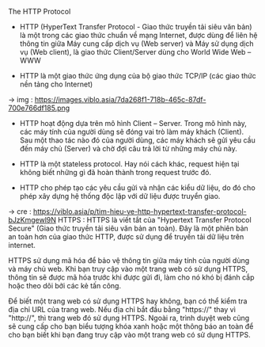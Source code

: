 The HTTP Protocol
- HTTP (HyperText Transfer Protocol - Giao thức truyền tải siêu văn bản) là một trong các giao thức chuẩn về mạng Internet, được dùng để liên hệ thông tin giữa Máy cung cấp dịch vụ (Web server) và Máy sử dụng dịch vụ (Web client), là giao thức Client/Server dùng cho World Wide Web – WWW

- HTTP là một giao thức ứng dụng của bộ giao thức TCP/IP (các giao thức nền tảng cho Internet)

-> img : https://images.viblo.asia/7da268f1-718b-465c-87df-700e766df185.png
- HTTP hoạt động dựa trên mô hình Client – Server. Trong mô hình này, các máy tính của người dùng sẽ đóng vai trò làm máy khách (Client). Sau một thao tác nào đó của người dùng, các máy khách sẽ gửi yêu cầu đến máy chủ (Server) và chờ đợi câu trả lời từ những máy chủ này.

- HTTP là một stateless protocol. Hay nói cách khác, request hiện tại không biết những gì đã hoàn thành trong request trước đó.

- HTTP cho phép tạo các yêu cầu gửi và nhận các kiểu dữ liệu, do đó cho phép xây dựng hệ thống độc lập với dữ liệu được truyển giao.

-> cre : https://viblo.asia/p/tim-hieu-ve-http-hypertext-transfer-protocol-bJzKmgewl9N
HTTPS :
  HTTPS là viết tắt của "Hypertext Transfer Protocol Secure" (Giao thức truyền tải siêu văn bản an toàn). Đây là một phiên bản an toàn hơn của giao thức HTTP, được sử dụng để truyền tải dữ liệu trên internet.

  HTTPS sử dụng mã hóa để bảo vệ thông tin giữa máy tính của người dùng và máy chủ web. Khi bạn truy cập vào một trang web có sử dụng HTTPS, thông tin sẽ được mã hóa trước khi được gửi đi, làm cho nó khó bị đánh cắp hoặc theo dõi bởi các kẻ tấn công.

  Để biết một trang web có sử dụng HTTPS hay không, bạn có thể kiểm tra địa chỉ URL của trang web. Nếu địa chỉ bắt đầu bằng "https://" thay vì "http://", thì trang web đó sử dụng HTTPS. Ngoài ra, trình duyệt web cũng sẽ cung cấp cho bạn biểu tượng khóa xanh hoặc một thông báo an toàn để cho bạn biết khi bạn đang truy cập vào một trang web có sử dụng HTTPS.
